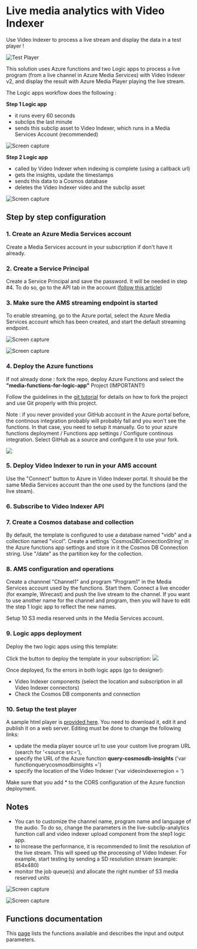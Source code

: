 # Live media analytics with Video Indexer

Use Video Indexer to process a live stream and display the data in a test player !

![Test Player](images/live-media-analytics-player1.png?raw=true)

This solution uses Azure functions and two Logic apps to process a live program (from a live channel in Azure Media Services) with Video Indexer v2, and display the result with Azure Media Player playing the live stream.

The Logic apps workflow does the following :

**Step 1 Logic app**
* it runs every 60 seconds
* subclips the last minute
* sends this subclip asset to Video Indexer, which runs in a Media Services Account (recommended)

![Screen capture](images/logicapp6-live1.png?raw=true)

**Step 2 Logic app**

* called by Video Indexer when indexing is complete (using a callback url)
* gets the insights, update the timestamps
* sends this data to a Cosmos database
* deletes the Video Indexer video and the subclip asset

![Screen capture](images/logicapp6-live2.png?raw=true)

## Step by step configuration

### 1. Create an Azure Media Services account

Create a Media Services account in your subscription if don't have it already.

### 2. Create a Service Principal

Create a Service Principal and save the password. It will be needed in step #4. To do so, go to the API tab in the account ([follow this article](https://docs.microsoft.com/en-us/azure/media-services/media-services-portal-get-started-with-aad#service-principal-authentication))

### 3. Make sure the AMS streaming endpoint is started

To enable streaming, go to the Azure portal, select the Azure Media Services account which has been created, and start the default streaming endpoint.

![Screen capture](images/start-se-1.png?raw=true)

![Screen capture](images/start-se-2.png?raw=true)

### 4. Deploy the Azure functions
If not already done : fork the repo, deploy Azure Functions and select the **"media-functions-for-logic-app"** Project (IMPORTANT!)

Follow the guidelines in the [git tutorial](1-CONTRIBUTION-GUIDE/git-tutorial.md) for details on how to fork the project and use Git properly with this project.

Note : if you never provided your GitHub account in the Azure portal before, the continous integration probably will probably fail and you won't see the functions. In that case, you need to setup it manually. Go to your azure functions deployment / Functions app settings / Configure continous integration. Select GitHub as a source and configure it to use your fork.

<a href="https://portal.azure.com/#create/Microsoft.Template/uri/https%3A%2F%2Fraw.githubusercontent.com%2FAzure-Samples%2Fmedia-services-dotnet-functions-integration%2Fmaster%2Fazuredeploy.json" target="_blank">
    <img src="http://azuredeploy.net/deploybutton.png"/>
</a>


### 5. Deploy Video Indexer to run in your AMS account
Use the "Connect" button to Azure in Video Indexer portal. It should be the same Media Services account than the one used by the functions (and the live steam).

### 6. Subscribe to Video Indexer API

### 7. Create a Cosmos database and collection
By default, the template is configured to use a database named "vidb" and a collection named "vicol".
Create a settings 'CosmosDBConnectionString' in the Azure functions app settings and store in it the Cosmos DB Connection string.
Use "/date" as the partition key for the collection.

### 8. AMS configuration and operations
Create a channnel "Channel1" and program "Program1" in the Media Services account used by the functions. Start them. Connect a live encoder (for example, Wirecast) and push the live stream to the channel. If you want to use another name for the channel and program, then you will have to edit the step 1 logic app to reflect the new names.

Setup 10 S3 media reserved units in the Media Services account.

### 9. Logic apps deployment
Deploy the two logic apps using this template:

Click the button to deploy the template in your subscription:
<a href="https://portal.azure.com/#create/Microsoft.Template/uri/https%3A%2F%2Fraw.githubusercontent.com%2FAzure-Samples%2Fmedia-services-dotnet-functions-integration%2Fmaster%2Fmedia-functions-for-logic-app%2Flogicapp6-livevideoindexer-deploy.json" target="_blank">
    <img src="http://azuredeploy.net/deploybutton.png"/>
</a>

Once deployed, fix the errors in both logic apps (go to designer):
- Video Indexer components (select the location and subscription in all Video Indexer connectors)
- Check the Cosmos DB components and connection

### 10. Setup the test player
A sample html player is [provided here](LiveMediaAnalyticsPlayer.html).
You need to download it, edit it and publish it on a web server.
Editing must be done to change the following links:
- update the media player source url to use your custom live program URL (search for '<source src='),
- specify the URL of the Azure function **query-cosmosdb-insights** ('var functionquerycosmosdbinsights =')
- specify the location of the Video Indexer ('var videoindexerregion = ')

Make sure that you add * to the CORS configuration of the Azure function deployment.

## Notes

* You can to customize the channel name, program name and language of the audio. To do so, change the parameters in the live-subclip-analytics function call and  video indexer upload component from the step1 logic app.
* to increase the performance, it is recommended to limit the resolution of the live stream. This will speed up the processing of Video Indexer. For example, start testing by sending a SD resolution stream (example: 854x480)
* monitor the job queue(s) and allocate the right number of S3 media reserved units  

![Screen capture](images/logicapp6-live-param1.png?raw=true)

![Screen capture](images/logicapp6-live-param2.png?raw=true)

## Functions documentation
This [page](Functions-documentation.md) lists the functions available and describes the input and output parameters.